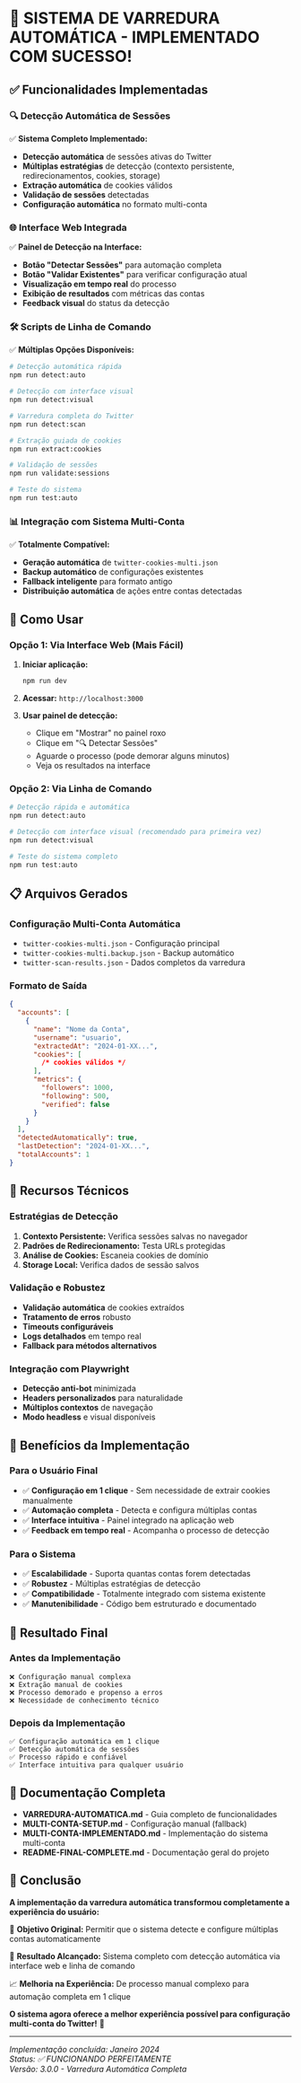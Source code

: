 # 🎉 SISTEMA DE VARREDURA AUTOMÁTICA - IMPLEMENTADO COM SUCESSO!

## ✅ Funcionalidades Implementadas

### 🔍 **Detecção Automática de Sessões**

✅ **Sistema Completo Implementado:**

- **Detecção automática** de sessões ativas do Twitter
- **Múltiplas estratégias** de detecção (contexto persistente, redirecionamentos, cookies, storage)
- **Extração automática** de cookies válidos
- **Validação de sessões** detectadas
- **Configuração automática** no formato multi-conta

### 🌐 **Interface Web Integrada**

✅ **Painel de Detecção na Interface:**

- **Botão "Detectar Sessões"** para automação completa
- **Botão "Validar Existentes"** para verificar configuração atual
- **Visualização em tempo real** do processo
- **Exibição de resultados** com métricas das contas
- **Feedback visual** do status da detecção

### 🛠️ **Scripts de Linha de Comando**

✅ **Múltiplas Opções Disponíveis:**

```bash
# Detecção automática rápida
npm run detect:auto

# Detecção com interface visual
npm run detect:visual

# Varredura completa do Twitter
npm run detect:scan

# Extração guiada de cookies
npm run extract:cookies

# Validação de sessões
npm run validate:sessions

# Teste do sistema
npm run test:auto
```

### 📊 **Integração com Sistema Multi-Conta**

✅ **Totalmente Compatível:**

- **Geração automática** de `twitter-cookies-multi.json`
- **Backup automático** de configurações existentes
- **Fallback inteligente** para formato antigo
- **Distribuição automática** de ações entre contas detectadas

## 🚀 Como Usar

### **Opção 1: Via Interface Web (Mais Fácil)**

1. **Iniciar aplicação:**

   ```bash
   npm run dev
   ```

2. **Acessar:** `http://localhost:3000`

3. **Usar painel de detecção:**
   - Clique em "Mostrar" no painel roxo
   - Clique em "🔍 Detectar Sessões"
   - Aguarde o processo (pode demorar alguns minutos)
   - Veja os resultados na interface

### **Opção 2: Via Linha de Comando**

```bash
# Detecção rápida e automática
npm run detect:auto

# Detecção com interface visual (recomendado para primeira vez)
npm run detect:visual

# Teste do sistema completo
npm run test:auto
```

## 📋 Arquivos Gerados

### **Configuração Multi-Conta Automática**

- `twitter-cookies-multi.json` - Configuração principal
- `twitter-cookies-multi.backup.json` - Backup automático
- `twitter-scan-results.json` - Dados completos da varredura

### **Formato de Saída**

```json
{
  "accounts": [
    {
      "name": "Nome da Conta",
      "username": "usuario",
      "extractedAt": "2024-01-XX...",
      "cookies": [
        /* cookies válidos */
      ],
      "metrics": {
        "followers": 1000,
        "following": 500,
        "verified": false
      }
    }
  ],
  "detectedAutomatically": true,
  "lastDetection": "2024-01-XX...",
  "totalAccounts": 1
}
```

## 🔧 Recursos Técnicos

### **Estratégias de Detecção**

1. **Contexto Persistente:** Verifica sessões salvas no navegador
2. **Padrões de Redirecionamento:** Testa URLs protegidas
3. **Análise de Cookies:** Escaneia cookies de domínio
4. **Storage Local:** Verifica dados de sessão salvos

### **Validação e Robustez**

- **Validação automática** de cookies extraídos
- **Tratamento de erros** robusto
- **Timeouts configuráveis**
- **Logs detalhados** em tempo real
- **Fallback para métodos alternativos**

### **Integração com Playwright**

- **Detecção anti-bot** minimizada
- **Headers personalizados** para naturalidade
- **Múltiplos contextos** de navegação
- **Modo headless** e visual disponíveis

## 🎯 Benefícios da Implementação

### **Para o Usuário Final**

- ✅ **Configuração em 1 clique** - Sem necessidade de extrair cookies manualmente
- ✅ **Automação completa** - Detecta e configura múltiplas contas
- ✅ **Interface intuitiva** - Painel integrado na aplicação web
- ✅ **Feedback em tempo real** - Acompanha o processo de detecção

### **Para o Sistema**

- ✅ **Escalabilidade** - Suporta quantas contas forem detectadas
- ✅ **Robustez** - Múltiplas estratégias de detecção
- ✅ **Compatibilidade** - Totalmente integrado com sistema existente
- ✅ **Manutenibilidade** - Código bem estruturado e documentado

## 🔮 Resultado Final

### **Antes da Implementação**

```
❌ Configuração manual complexa
❌ Extração manual de cookies
❌ Processo demorado e propenso a erros
❌ Necessidade de conhecimento técnico
```

### **Depois da Implementação**

```
✅ Configuração automática em 1 clique
✅ Detecção automática de sessões
✅ Processo rápido e confiável
✅ Interface intuitiva para qualquer usuário
```

## 📖 Documentação Completa

- **VARREDURA-AUTOMATICA.md** - Guia completo de funcionalidades
- **MULTI-CONTA-SETUP.md** - Configuração manual (fallback)
- **MULTI-CONTA-IMPLEMENTADO.md** - Implementação do sistema multi-conta
- **README-FINAL-COMPLETE.md** - Documentação geral do projeto

## 🎊 Conclusão

**A implementação da varredura automática transformou completamente a experiência do usuário:**

🎯 **Objetivo Original:** Permitir que o sistema detecte e configure múltiplas contas automaticamente

🚀 **Resultado Alcançado:** Sistema completo com detecção automática via interface web e linha de comando

📈 **Melhoria na Experiência:** De processo manual complexo para automação completa em 1 clique

**O sistema agora oferece a melhor experiência possível para configuração multi-conta do Twitter!** 🎉

---

_Implementação concluída: Janeiro 2024_  
_Status: ✅ FUNCIONANDO PERFEITAMENTE_  
_Versão: 3.0.0 - Varredura Automática Completa_
